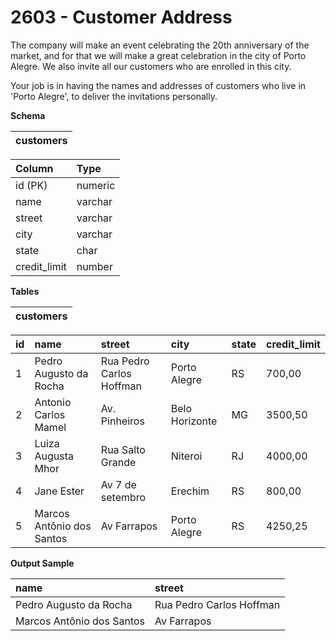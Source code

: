 # 2603 - Customer Address

The company will make an event celebrating the 20th anniversary of the market, and for that we will make a great celebration in the city of Porto Alegre. We also invite all our customers who are enrolled in this city.

Your job is in having the names and addresses of customers who live in 'Porto Alegre', to deliver the invitations personally.

**Schema**

| customers |
|:---------:|

| Column	    | Type    |
|:--------------|:--------|
| id (PK)       | numeric |
| name          | varchar |
| street	    | varchar |
| city	        | varchar |
| state	        | char    |
| credit_limit  | number  |

**Tables**

| customers |
|:----------|

| id | name	                     | street	                | city	         | state | credit_limit |
|:---|:--------------------------|:-------------------------|:---------------|:------|:-------------|
| 1  | Pedro Augusto da Rocha    | Rua Pedro Carlos Hoffman | Porto Alegre	 | RS	 | 700,00       |
| 2  | Antonio Carlos Mamel	     | Av. Pinheiros	        | Belo Horizonte | MG	 | 3500,50      |
| 3  | Luiza Augusta Mhor	     | Rua Salto Grande	        | Niteroi	     | RJ	 | 4000,00      |
| 4  | Jane Ester	             | Av 7 de setembro	        | Erechim	     | RS	 | 800,00       |
| 5  | Marcos Antônio dos Santos | Av Farrapos	            | Porto Alegre   | RS	 | 4250,25      |

**Output Sample**

| name	                    | street                   |
|:--------------------------|:-------------------------|
| Pedro Augusto da Rocha	| Rua Pedro Carlos Hoffman |
| Marcos Antônio dos Santos | Av Farrapos              |
